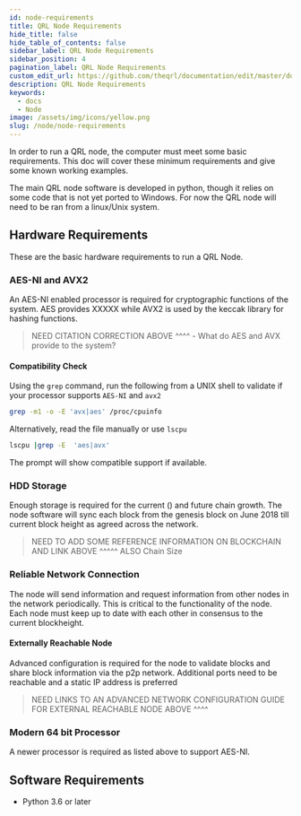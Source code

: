 ```yaml
---
id: node-requirements
title: QRL Node Requirements
hide_title: false
hide_table_of_contents: false
sidebar_label: QRL Node Requirements
sidebar_position: 4
pagination_label: QRL Node Requirements
custom_edit_url: https://github.com/theqrl/documentation/edit/master/docs/basics/what-is-qrl.md
description: QRL Node Requirements
keywords:
  - docs
  - Node
image: /assets/img/icons/yellow.png
slug: /node/node-requirements
---
```



In order to run a QRL node, the computer must meet some basic requirements. This doc will cover these minimum requirements and give some known working examples.

The main QRL node software is developed in python, though it relies on some code that is not yet ported to Windows. For now the QRL node will need to be ran from a linux/Unix system.



## Hardware Requirements

These are the basic hardware requirements to run a QRL Node.

### AES-NI and AVX2

An AES-NI enabled processor is required for cryptographic functions of the system. AES provides XXXXX while AVX2 is used by the keccak library for hashing functions.

> NEED CITATION CORRECTION ABOVE ^^^^ - What do AES and AVX provide to the system?



#### Compatibility Check


Using the `grep` command, run the following from a UNIX shell to validate if your processor supports `AES-NI` and `avx2`

```bash
grep -m1 -o -E 'avx|aes' /proc/cpuinfo
```

Alternatively, read the file manually or use `lscpu`

```bash
lscpu |grep -E  'aes|avx'
```
The prompt will show compatible support if available.

### HDD Storage

Enough storage is required for the current () and future chain growth. The node software will sync each block from the genesis block on June 2018 till current block height as agreed across the network.

> NEED TO ADD SOME REFERENCE INFORMATION ON BLOCKCHAIN AND LINK ABOVE ^^^^^ ALSO Chain Size


### Reliable Network Connection

The node will send information and request information from other nodes in the network periodically. This is critical to the functionality of the node. Each node must keep up to date with each other in consensus to the current blockheight. 


#### Externally Reachable Node

Advanced configuration is required for the node to validate blocks and share block information via the p2p network. Additional ports need to be reachable and a static IP address is preferred

> NEED LINKS TO AN ADVANCED NETWORK CONFIGURATION GUIDE FOR EXTERNAL REACHABLE NODE ABOVE ^^^^

### Modern 64 bit Processor

A newer processor is required as listed above to support AES-NI.



## Software Requirements

- Python 3.6 or later
